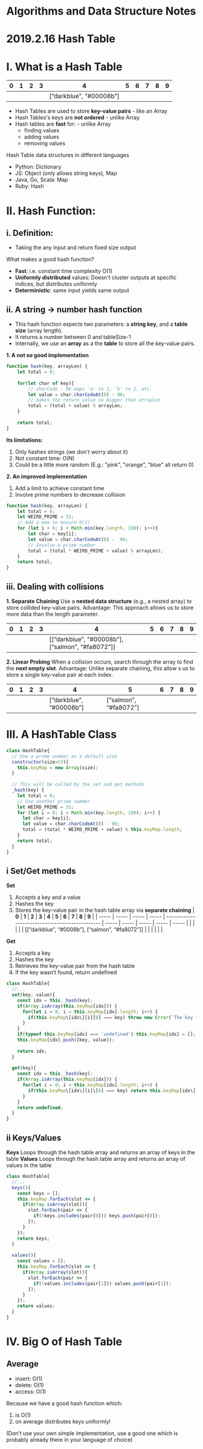# Algorithms and Data Structure Notes

# 2019.2.16 Hash Table

# I. What is a Hash Table
| **0** | **1** | **2** | **3** | **4**                   | **5** | **6** | **7** | **8** | **9** |
| ----- | ----- | ----- | ----- | ----------------------- | ----- | ----- | ----- | ----- | ----- |
|       |       |       |       | [“darkblue”, “#00008b”] |       |       |       |       |       |

- Hash Tables are used to store **key-value pairs** - like an Array
- Hash Tables's keys are **not ordered** - unlike Array
- Hash tables are **fast** for: - unlike Array
  - finding values
  - adding values
  - removing values

Hash Table data structures in different languages

- Python: Dictionary
- JS: Object (only allows string keys), Map
- Java, Go, Scala: Map
- Ruby: Hash
# II. Hash Function:
## i. Definition:
- Taking the any input and return fixed size output

What makes a good hash function?

- **Fast**: i.e. constant time complexity O(1)
- **Uniformly distributed** values: Doesn't cluster outputs at specific indices, but distributes uniformly
- **Deterministic**: same input yields same output
## ii. A string -> number hash function
- This hash function expects two parameters: a **string key**, and a **table size** (array length).
- It returns a number between 0 and tableSize-1
- Internally, we use an **array** as a the **table** to store all the key-value pairs.

**1. A not so good implementation**

```js
function hash(key, arrayLen) {
    let total = 0;
    
    for(let char of key){
        // charCode - 96 maps 'a' to 1, 'b' to 2, etc.
        let value = char.charCodeAt(0) - 96;
        // makes the return value no bigger than arrayLen
        total = (total + value) % arrayLen;
    }
    
    return total;
}
```
**Its limitations:**

1. Only hashes strings (we don't worry about it)
2. Not constant time: O(N)
3. Could be a little more random (E.g.: "pink", "orange", "blue" all return 0)

**2. An improved implementation**

1. Add a limit to achieve constant time
2. Involve prime numbers to decrease collision

```js
function hash(key, arrayLen) {
    let total = 0;
    let WEIRD_PRIME = 31;
    // Add a max to ensure O(1)
    for (let i + 0; i < Math.min(key.length, 100); i++){
        let char = key[i];
        let value = char.charCodeAt(0) -  96;
        // Involve a prime number
        total = (total * WEIRD_PRIME + value) % arrayLen);
    }
    return total;
}
```

## iii. Dealing with collisions

**1. Separate Chaining**
Use a **nested data structure** (e.g., a nested array) to store collided key-value pairs. 
Advantage: This approach allows us to store more data than the length parameter.

| **0** | **1** | **2** | **3** | **4**                                            | **5** | **6** | **7** | **8** | **9** |
| ----- | ----- | ----- | ----- | ------------------------------------------------ | ----- | ----- | ----- | ----- | ----- |
|       |       |       |       | [[“darkblue”, “#00008b”], [“salmon”, “#fa8072”]] |       |       |       |       |       |


**2. Linear Probing**
When a collision occurs, search through the array to find the **next empty slot**. 
Advantage: Unlike separate chaining, this allow s us to store a single key-value pair at each index.

| **0** | **1** | **2** | **3** | **4**                   | **5**                 | **6** | **7** | **8** | **9** |
| ----- | ----- | ----- | ----- | ----------------------- | --------------------- | ----- | ----- | ----- | ----- |
|       |       |       |       | [“darkblue”, “#00008b”] | [“salmon”, “#fa8072”] |       |       |       |       |



# III. A HashTable Class

```js
class HashTable{
  // Use a prime number as a default size
  constructor(size=53){
    this.keyMap = new Array(size);
  }
      
  // This will be called by the set and get methods
  _hash(key) {
    let total = 0;
    // Use another prime number
    let WEIRD_PRIME = 31;
    for (let i = 0; i < Math.min(key.length, 100); i++) {
      let char = key[i];
      let value = char.charCodeAt(0) - 96;
      total = (total * WEIRD_PRIME + value) % this.keyMap.length;
    }
    return total;
  }
} 
```

## i Set/Get methods

**Set**

1. Accepts a key and a value
2. Hashes the key
3. Stores the key-value pair in the hash table array via **separate chaining**
| **0** | **1** | **2** | **3** | **4**                                           | **5** | **6** | **7** | **8** | **9** |
| ----- | ----- | ----- | ----- | ----------------------------------------------- | ----- | ----- | ----- | ----- | ----- |
|       |       |       |       | [[“darkblue”, “#0008b”], [“salmon”, “#fa8072”]] |       |       |       |       |       |

**Get**

1. Accepts a key
2. Hashes the key
3. Retrieves the key-value pair from the hash table
4. If the key wasn’t found, return undefined

```js
class HashTable{
  //...
  set(key, value){
    const idx = this._hash(key);
    if(Array.isArray(this.keyMap[idx])) {
      for(let i = 0; i < this.keyMap[idx].length; i++) {
        if(this.keyMap\[idx\][i][0] === key) throw new Error(`The key "${key}" is already set!`)
      }
    }
    if(typeof this.keyMap[idx] === 'undefined') this.keyMap[idx] = [];
    this.keyMap[idx].push([key, value]);
        
    return idx;
  }
      
  get(key){
    const idx = this._hash(key);
    if(Array.isArray(this.keyMap[idx])) {
      for(let i = 0; i < this.keyMap[idx].length; i++) {
        if(this.keyMap\[idx\][i]\[0] === key) return this.keyMap[idx\][i][1];
      }
    }
    return undefined;
  }
}   
```

## ii Keys/Values

**Keys**
Loops through the hash table array and returns an array of keys in the table
**Values**
Loops through the hash table array and returns an array of values in the table

```js
class HashTable{
  //...
  keys(){
    const keys = [];
    this.keyMap.forEach(slot => {
      if(Array.isArray(slot)){
        slot.forEach(pair => {
          if(!keys.includes(pair[0])) keys.push(pair[0]);
        });
      }
    });
    return keys;
  }
      
  values(){
    const values = [];
    this.keyMap.forEach(slot => {
      if(Array.isArray(slot)){
        slot.forEach(pair => {
          if(!values.includes(pair[1])) values.push(pair[1]);
        });
      }
    });
    return values;
  }
}
```

# IV. Big O of Hash Table
## Average
- insert: O(1)
- delete: O(1)
- access: O(1)

Because we have a good hash function which:

1. is O(1)
2. on average distributes keys uniformly!

(Don’t use your own simple implementation, use a good one which is probably already there in your language of choice)

